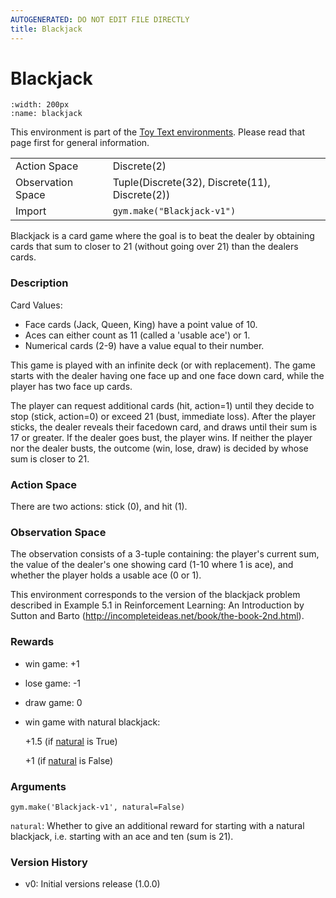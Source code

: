 ```yaml
---
AUTOGENERATED: DO NOT EDIT FILE DIRECTLY
title: Blackjack
---
```


# Blackjack

```{figure} ../../static/videos/toy_text/blackjack.gif 
:width: 200px
:name: blackjack
```

This environment is part of the <a href='..'>Toy Text environments</a>. Please read that page first for general information.

|   |   |
|---|---|
| Action Space | Discrete(2) |
| Observation Space | Tuple(Discrete(32), Discrete(11), Discrete(2)) |
| Import | `gym.make("Blackjack-v1")` | 


Blackjack is a card game where the goal is to beat the dealer by obtaining cards
that sum to closer to 21 (without going over 21) than the dealers cards.

### Description
Card Values:

- Face cards (Jack, Queen, King) have a point value of 10.
- Aces can either count as 11 (called a 'usable ace') or 1.
- Numerical cards (2-9) have a value equal to their number.

This game is played with an infinite deck (or with replacement).
The game starts with the dealer having one face up and one face down card,
while the player has two face up cards.

The player can request additional cards (hit, action=1) until they decide to stop (stick, action=0)
or exceed 21 (bust, immediate loss).
After the player sticks, the dealer reveals their facedown card, and draws
until their sum is 17 or greater.  If the dealer goes bust, the player wins.
If neither the player nor the dealer busts, the outcome (win, lose, draw) is
decided by whose sum is closer to 21.

### Action Space
There are two actions: stick (0), and hit (1).

### Observation Space
The observation consists of a 3-tuple containing: the player's current sum,
the value of the dealer's one showing card (1-10 where 1 is ace),
and whether the player holds a usable ace (0 or 1).

This environment corresponds to the version of the blackjack problem
described in Example 5.1 in Reinforcement Learning: An Introduction
by Sutton and Barto (http://incompleteideas.net/book/the-book-2nd.html).

### Rewards
- win game: +1
- lose game: -1
- draw game: 0
- win game with natural blackjack:

    +1.5 (if <a href="#nat">natural</a> is True)

    +1 (if <a href="#nat">natural</a> is False)

### Arguments

```
gym.make('Blackjack-v1', natural=False)
```

<a id="nat">`natural`</a>: Whether to give an additional reward for
starting with a natural blackjack, i.e. starting with an ace and ten (sum is 21).

### Version History
* v0: Initial versions release (1.0.0)
